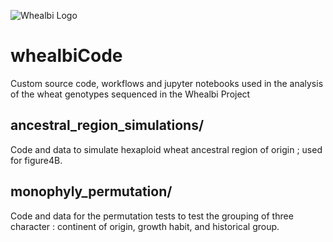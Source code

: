 ![Whealbi Logo](https://www.whealbi.eu/wp-content/themes/whealbi/images/logo.png)
# whealbiCode
Custom source code, workflows and jupyter notebooks used in the analysis of the wheat genotypes sequenced in the Whealbi Project


## ancestral_region_simulations/

Code and data to simulate hexaploid wheat ancestral region of origin ; used for figure4B.

## monophyly_permutation/

Code and data for the permutation tests to test the grouping of three character : continent of origin, growth habit, and historical group.

